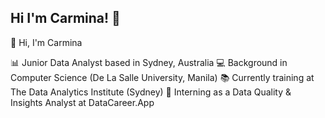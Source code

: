 ## Hi I'm Carmina! 👋

👋 Hi, I'm Carmina

📊 Junior Data Analyst based in Sydney, Australia
💻 Background in Computer Science (De La Salle University, Manila)
📚 Currently training at The Data Analytics Institute (Sydney)
🚀 Interning as a Data Quality & Insights Analyst at DataCareer.App
